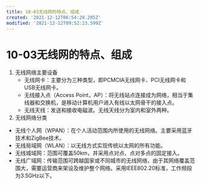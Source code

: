 ```yaml
---
title: 10-03无线网的特点、组成
created: '2021-12-12T06:54:28.285Z'
modified: '2021-12-12T09:52:23.599Z'
---
```


# 10-03无线网的特点、组成
1. 无线网络主要设备
    * 无线网卡：主要分为三种类型，即PCMCIA无线网卡、PCI无线网卡和USB无线网卡。
    * 无线接入点（Access Point，AP）：将无线站点连接成为网络，相当于集线器和交换机，是移动计算机用户进入有线以太网骨干的接入点。
    * 无线天线：发送和接收电磁波。无线天线分为室内和室外两种。
2. 无线网络分类
  * 无线个人网（WPAN）：在个人活动范围内所使用的无线网络。主要采用蓝牙技术和ZigBee技术。
  * 无线局域网（WLAN）：以无线方式实现传统以太网的所有功能。
  * 无线城域网：范围可覆盖50km，并采用点对点、点对多点的固定接入。
  * 无线广域网：传输范围可跨越国家或不同城市的无线网络，由于其网络覆盖范围大，需要运营商来架设及维护整个网络。采用IEEE802.20标准，工作频段为3.5GHz以下。

